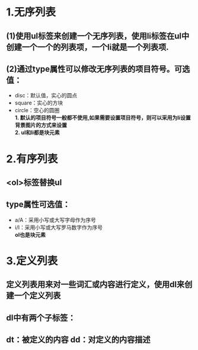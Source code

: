 # 1.无序列表
## (1)使用ul标签来创建一个无序列表，使用li标签在ul中创建一个一个的列表项，一个li就是一个列表项.
## (2)通过type属性可以修改无序列表的项目符号。可选值：
- disc：默认值，实心的圆点
- square：实心的方块
- circle：空心的圆圈 
<br/>**1. 默认的项目符号一般都不使用,如果需要设置项目符号，则可以采用为li设置背景图片的方式来设置<br/>2. ul和li都是块元素**
# 2.有序列表
## &lt;ol&gt;标签替换ul
## type属性可选值：
- a/A：采用小写或大写字母作为序号
- i/I：采用小写或大写罗马数字作为序号
<br/>**ol也是块元素**
# 3.定义列表
## 定义列表用来对一些词汇或内容进行定义，使用dl来创建一个定义列表
## dl中有两个子标签：
## dt：被定义的内容  dd：对定义的内容描述
